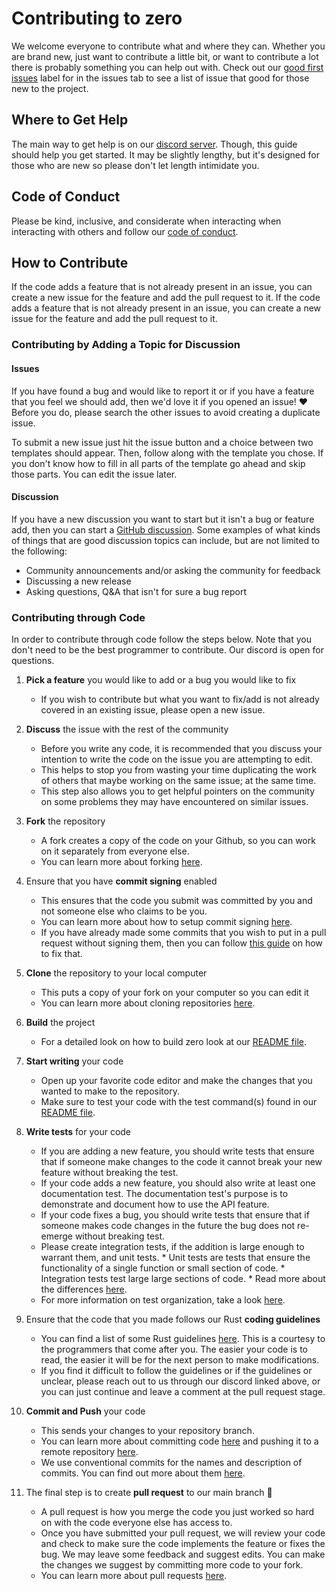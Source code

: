 # Contributing to zero

We welcome everyone to contribute what and where they can. Whether you are brand
new, just want to contribute a little bit, or want to contribute a lot there is
probably something you can help out with. Check out our
[good first issues][good-first-issues] label for in the issues tab to see a list
of issue that good for those new to the project.

## Where to Get Help

The main way to get help is on our [discord server](https://discord.gg/WqTEScR4).
Though, this guide should help you get started. It may be slightly lengthy, but it's
designed for those who are new so please don't let length intimidate you.

## Code of Conduct

Please be kind, inclusive, and considerate when interacting when interacting
with others and follow our [code of conduct](./CODE_OF_CONDUCT.md).

## How to Contribute

If the code adds a feature that is not already present in an issue, you can
create a new issue for the feature and add the pull request to it. If the code
adds a feature that is not already present in an issue, you can create a new
issue for the feature and add the pull request to it.

### Contributing by Adding a Topic for Discussion

#### Issues

If you have found a bug and would like to report it or if you have a feature
that you feel we should add, then we'd love it if you opened an issue! ❤️
Before you do, please search the other issues to avoid creating a duplicate
issue.

To submit a new issue just hit the issue button and a choice between two
templates should appear. Then, follow along with the template you chose. If you
don't know how to fill in all parts of the template go ahead and skip those
parts. You can edit the issue later.

#### Discussion

If you have a new discussion you want to start but it isn't a bug or feature
add, then you can start a [GitHub discussion][gh-discussions]. Some examples of
what kinds of things that are good discussion topics can include, but are not
limited to the following:

-   Community announcements and/or asking the community for feedback
-   Discussing a new release
-   Asking questions, Q&A that isn't for sure a bug report

### Contributing through Code

In order to contribute through code follow the steps below. Note that you don't
need to be the best programmer to contribute. Our discord is open for questions.

 1. **Pick a feature** you would like to add or a bug you would like to fix
    - If you wish to contribute but what you want to fix/add is not already
      covered in an existing issue, please open a new issue.

 2. **Discuss** the issue with the rest of the community
    - Before you write any code, it is recommended that you discuss your
      intention to write the code on the issue you are attempting to edit.
    - This helps to stop you from wasting your time duplicating the work of
      others that maybe working on the same issue; at the same time.
    - This step also allows you to get helpful pointers on the community on some
      problems they may have encountered on similar issues.

 3. **Fork** the repository
    - A fork creates a copy of the code on your Github, so you can work on it
      separately from everyone else.
    - You can learn more about forking [here][forking].

 4. Ensure that you have **commit signing** enabled
    - This ensures that the code you submit was committed by you and not someone
      else who claims to be you.
    - You can learn more about how to setup commit signing [here][commit-signing].
	- If you have already made some commits that you wish to put in a pull
      request without signing them, then you can follow [this guide][post-signing]
      on how to fix that.

 5. **Clone** the repository to your local computer
    - This puts a copy of your fork on your computer so you can edit it
	- You can learn more about cloning repositories [here][git-clone].

 6. **Build** the project
    - For a detailed look on how to build zero look at our
      [README file](./README.md).

 7. **Start writing** your code
    - Open up your favorite code editor and make the changes that you wanted to
      make to the repository.
    - Make sure to test your code with the test command(s) found in our
      [README file](./README.md).

 8. **Write tests** for your code
    - If you are adding a new feature, you should write tests that ensure that
      if someone make changes to the code it cannot break your new feature
      without breaking the test.
    - If your code adds a new feature, you should also write at least one
      documentation test. The documentation test's purpose is to demonstrate and
      document how to use the API feature.
    - If your code fixes a bug, you should write tests that ensure that if
      someone makes code changes in the future the bug does not re-emerge
      without breaking test.
    - Please create integration tests, if the addition is large enough to
      warrant them, and unit tests.
		  * Unit tests are tests that ensure the functionality of a single
      function or small section of code.
		  * Integration tests test large large sections of code.
		  * Read more about the differences [here][unit-and-integration].
    - For more information on test organization, take a look [here][test-org].

 9. Ensure that the code that you made follows our Rust **coding guidelines**
    - You can find a list of some Rust guidelines [here][rust-style-guide]. This
      is a courtesy to the programmers that come after you. The easier your code
      is to read, the easier it will be for the next person to make modifications.
    - If you find it difficult to follow the guidelines or if the guidelines or
      unclear, please reach out to us through our discord linked above, or you
      can just continue and leave a comment at the pull request stage.

 10. **Commit and Push** your code
     - This sends your changes to your repository branch.
     - You can learn more about committing code [here][commiting-code] and
       pushing it to a remote repository [here][push-remote].
     - We use conventional commits for the names and description of commits.
       You can find out more about them [here][conventional-commits].

 11. The final step is to create **pull request** to our main branch 🎉
     - A pull request is how you merge the code you just worked so hard on with
       the code everyone else has access to.
	 - Once you have submitted your pull request, we will review your code and
       check to make sure the code implements the feature or fixes the bug. We
       may leave some feedback and suggest edits. You can make the changes we
       suggest by committing more code to your fork.
     - You can learn more about pull requests [here][prs].


[conventional-commits]: https://www.conventionalcommits.org/en/v1.0.0/
[commiting-code]: https://docs.github.com/en/desktop/contributing-and-collaborating-using-github-desktop/making-changes-in-a-branch/committing-and-reviewing-changes-to-your-project
[commit-signing]: https://www.freecodecamp.org/news/what-is-commit-signing-in-git/
[forking]: https://docs.github.com/en/get-started/quickstart/fork-a-repo
[gh-discussions]: https://docs.github.com/en/discussions
[git-clone]: https://docs.github.com/en/repositories/creating-and-managing-repositories/cloning-a-repository
[good-first-issues]: [https://build.prestashop-project.org/news/a-definition-of-the-good-first-issue-label/]
[post-signing]: https://dev.to/jmarhee/signing-existing-commits-with-gpg-5b58
[prs]: https://docs.github.com/en/pull-requests/collaborating-with-pull-requests/proposing-changes-to-your-work-with-pull-requests/about-pull-requests
[push-remote]: https://docs.github.com/en/get-started/using-git/pushing-commits-to-a-remote-repository
[rust-style-guide]: https://rust-lang.github.io/api-guidelines/about.html
[test-org]: https://doc.rust-lang.org/book/ch11-03-test-organization.html
[unit-and-integration]: https://www.geeksforgeeks.org/difference-between-unit-testing-and-integration-testing/
